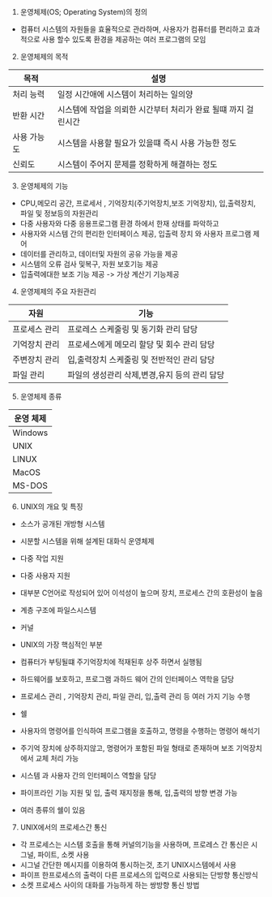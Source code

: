 1) 운영체제(OS; Operating System)의 정의
 - 컴퓨터 시스템의 자원들을 효율적으로 관라하며, 사용자가 컴퓨터를 편리하고 효과적으로 사용 할수 있도록 환경을 제공하는 여러 프로그램의 모임

2) 운영체제의 목적


| 목적     | 설명                                  |
| ------ | ----------------------------------- |
| 처리 능력  | 일정 시간애에 시스템이 처리하는 일의양               |
| 반환  시간 | 시스템에 작업을 의뢰한 시간부터 처리가 완료 될떄 까지 걸린시간 |
| 사용 가능도 | 시스템을 사용할 필요가 있을떄 즉시 사용 가능한 정도       |
| 신뢰도    | 시스템이 주어지 문제를 정확하게 해결하는 정도           |

3) 운영체제의 기능
 - CPU,메모리 공간, 프로세서 , 기억장치(주기억장치,보조 기억장치), 입,출력장치, 파일 및 정보등의 자원관리
 - 다중 사용자와 다중 응용프로그램 환경 하에서 한재 상태를  파악하고 
 - 사용자와 시스템 간의 편리한 인터페이스 제공, 입출력 장치 와 사용자 프로그램 제어 
 - 데이터를 관리하고, 데이터및 자원의 공유 가능을 제공
 - 시스템의 오류 검사 및복구, 자원 보호기능 제공
 - 입출력에대한 보조 기능 제공 -> 가상 계산기 기능제공

4) 운영제제의 주요 자원관리

| 자원      | 기능                         |
| ------- | -------------------------- |
| 프로세스 관리 | 프로레스 스케줄링 및 동기화 관리 담당      |
| 기억장치 관리 | 프로세스에게 메모리 할당 및 회수 관리 담당   |
| 주변장치 관리 | 입,출력장치 스케줄링 및 전반적인 관리 담당   |
| 파일 관리   | 파일의 생성관리 삭제,변경,유지 등의 관리 담당 |



5) 운영체제 종류

| 운영 체제   |
| ------- |
| Windows |
| UNIX    |
| LINUX   |
| MacOS   |
| MS-DOS  |

6) UNIX의 개요 및 특징 
- 소스가 공개된 개방형 시스템
- 시분할 시스템을 위해 설계된 대화식 운영체제
- 다중 작업 지원
- 다중 사용자 지원
- 대부분 C언어로 작성되어 있어 이석성이 높으며 장치, 프로세스 간의 호환성이 높음
- 계층 구조에 파일스시스템

- 커널
- UNIX의 가장 핵심적인 부분
- 컴퓨터가 부팅될떄 주기억장치에 적재된후 상주 하면서 실행됨
- 하드웨어를 보호하고, 프로그램 과하드 웨어 간의 인터페이스 역학을 담당
- 프로세스 관리 , 기억장치 관리, 파일 관리, 입,출력 관리 등 여러 가지 기능 수행

- 쉘
- 사용자의 명령어를 인식하여 프로그램을 호출하고, 명령을 수행하는 명령어 해석기
- 주기억 장치에 상주하지않고, 명령어가 포함된 파일 형태로 존재하며 보조 기억장치에서 교체 처리 가능 
- 시스템 과 사용자 간의 인터페이스 역할을 담당
- 파이프라인 기능 지원 및 입, 출력 재지정을 통해, 입,출력의 방향 변경 가능
- 여러 종류의 쉘이 있음


7) UNIX에서의 프로세스간 통신
- 각 프로세스는 시스템 호출을 통해 커널의기능을 사용하며, 프로레스 간 통신은 시그널, 파이트, 소켓 사용
- 시그널
간단한 메시지를 이용하여 통시하는것, 초기 UNIX시스템에서 사용
- 파이프
 한프로세스의 출력이 다른 프로세스의 입력으로 사용되는 단방향 통신방식
- 소켓
 프로세스 사이의 대화를 가능하게 하는 쌍방향 통신 방법

